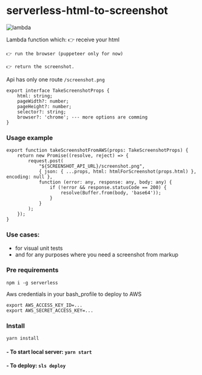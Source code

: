# serverless-html-to-screenshot

![lambda](https://user-images.githubusercontent.com/2823336/52962782-d6a16580-33a6-11e9-84c0-3c143fca2e54.png)

Lambda function which:
    👉 receive your html 
    
    👉 run the browser (puppeteer only for now) 
    
    👉 return the screenshot.
    
Api has only one route `/screenshot.png`

```$xslt
export interface TakeScreenshotProps {
    html: string;
    pageWidth?: number;
    pageHeight?: number;
    selector?: string;
    browser?: 'chrome'; --- more options are comming 
}
```

### Usage example

```$xslt
export function takeScreenshotFromAWS(props: TakeScreenshotProps) {
    return new Promise((resolve, reject) => {
        request.post(
            "${SCREENSHOT_API_URL}/screenshot.png",
            { json: { ...props, html: htmlForScreenshot(props.html) }, encoding: null },
            function (error: any, response: any, body: any) {
                if (!error && response.statusCode == 200) {
                    resolve(Buffer.from(body, 'base64'));
                }
            }
        );
    });
}
```

### Use cases:
 - for visual unit tests
 - and for any purposes where you need a screenshot from markup

### Pre requirements
 ```npm i -g serverless```
 
 Aws credentials in your bash_profile to deploy to AWS
 ```
export AWS_ACCESS_KEY_ID=...
export AWS_SECRET_ACCESS_KEY=...
 ```
 
### Install 
```yarn install```

#### - To start local server: `yarn start`
#### - To deploy: `sls deploy`
